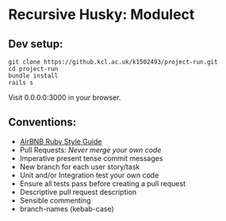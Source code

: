 # Recursive Husky: Modulect

## Dev setup:

```
git clone https://github.kcl.ac.uk/k1502493/project-run.git 
cd project-run 
bundle install 
rails s
```

Visit 0.0.0.0:3000 in your browser.

## Conventions:
* [AirBNB Ruby Style Guide](https://github.com/airbnb/ruby)
* Pull Requests: *Never merge your own code*
* Imperative present tense commit messages
* New branch for each user story/task
* Unit and/or Integration test your own code
* Ensure all tests pass before creating a pull request
* Descriptive pull request description
* Sensible commenting
* branch-names (kebab-case)
